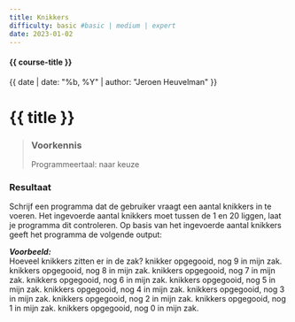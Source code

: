 ```yaml
---
title: Knikkers
difficulty: basic #basic | medium | expert
date: 2023-01-02
---
```


#### {{ course-title }}
{{ date | date: "%b, %Y" | author: "Jeroen Heuvelman" }}


# {{ title }}

> ### Voorkennis
> Programmeertaal: naar keuze

### Resultaat
Schrijf een programma dat de gebruiker vraagt een aantal knikkers in te
voeren. Het ingevoerde aantal knikkers moet tussen de 1 en 20 liggen,
laat je programma dit controleren. Op basis van het ingevoerde aantal
knikkers geeft het programma de volgende output:

***Voorbeeld:***  
Hoeveel knikkers zitten er in de zak? knikker opgegooid, nog 9 in mijn
zak. knikkers opgegooid, nog 8 in mijn zak. knikkers opgegooid, nog 7 in
mijn zak. knikkers opgegooid, nog 6 in mijn zak. knikkers opgegooid, nog
5 in mijn zak. knikkers opgegooid, nog 4 in mijn zak. knikkers
opgegooid, nog 3 in mijn zak. knikkers opgegooid, nog 2 in mijn zak.
knikkers opgegooid, nog 1 in mijn zak. knikkers opgegooid, nog 0 in mijn
zak.
